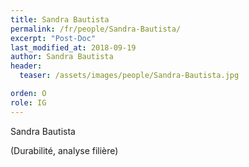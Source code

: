 ```yaml
---
title: Sandra Bautista
permalink: /fr/people/Sandra-Bautista/
excerpt: "Post-Doc"
last_modified_at: 2018-09-19
author: Sandra Bautista
header:
  teaser: /assets/images/people/Sandra-Bautista.jpg

orden: O
role: IG
---
```


Sandra Bautista

(Durabilité, analyse filière)

